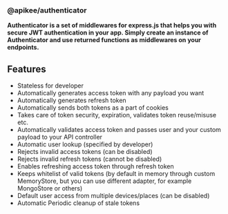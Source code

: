 ### @apikee/authenticator

**Authenticator is a set of middlewares for express.js that helps you with secure JWT authentication in your app. Simply create an instance of Authenticator and use returned functions as middlewares on your endpoints.**

## Features
- Stateless for developer
- Automatically generates access token with any payload you want
- Automatically generates refresh token
- Automatically sends both tokens as a part of cookies
- Takes care of token security, expiration, validates token reuse/misuse etc.
- Automatically validates access token and passes user and your custom payload to your API controller
- Automatic user lookup (specified by developer)
- Rejects invalid access tokens (can be disabled)
- Rejects invalid refresh tokens (cannot be disabled)
- Enables refreshing access token through refresh token
- Keeps whitelist of valid tokens (by default in memory through custom MemoryStore, but you can use different adapter, for example MongoStore or others)
- Default user access from multiple devices/places (can be disabled)
- Automatic Periodic cleanup of stale tokens

